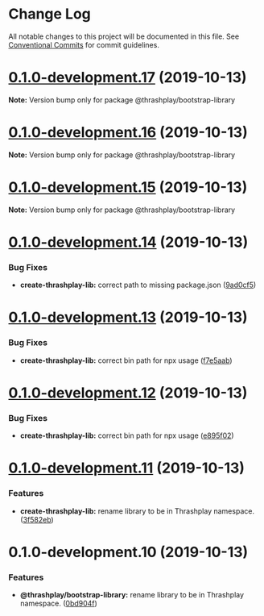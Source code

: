 # Change Log

All notable changes to this project will be documented in this file.
See [Conventional Commits](https://conventionalcommits.org) for commit guidelines.

# [0.1.0-development.17](https://github.com/thrashplay/thrashplay-app-creators/compare/@thrashplay/bootstrap-library@0.1.0-development.16...@thrashplay/bootstrap-library@0.1.0-development.17) (2019-10-13)

**Note:** Version bump only for package @thrashplay/bootstrap-library





# [0.1.0-development.16](https://github.com/thrashplay/thrashplay-app-creators/compare/@thrashplay/bootstrap-library@0.1.0-development.15...@thrashplay/bootstrap-library@0.1.0-development.16) (2019-10-13)

**Note:** Version bump only for package @thrashplay/bootstrap-library





# [0.1.0-development.15](https://github.com/thrashplay/thrashplay-app-creators/compare/@thrashplay/bootstrap-library@0.1.0-development.14...@thrashplay/bootstrap-library@0.1.0-development.15) (2019-10-13)

**Note:** Version bump only for package @thrashplay/bootstrap-library





# [0.1.0-development.14](https://github.com/thrashplay/thrashplay-app-creators/compare/@thrashplay/bootstrap-library@0.1.0-development.13...@thrashplay/bootstrap-library@0.1.0-development.14) (2019-10-13)


### Bug Fixes

* **create-thrashplay-lib:** correct path to missing package.json ([9ad0cf5](https://github.com/thrashplay/thrashplay-app-creators/commit/9ad0cf5))





# [0.1.0-development.13](https://github.com/thrashplay/thrashplay-app-creators/compare/@thrashplay/bootstrap-library@0.1.0-development.12...@thrashplay/bootstrap-library@0.1.0-development.13) (2019-10-13)


### Bug Fixes

* **create-thrashplay-lib:** correct bin path for npx usage ([f7e5aab](https://github.com/thrashplay/thrashplay-app-creators/commit/f7e5aab))





# [0.1.0-development.12](https://github.com/thrashplay/thrashplay-app-creators/compare/@thrashplay/bootstrap-library@0.1.0-development.11...@thrashplay/bootstrap-library@0.1.0-development.12) (2019-10-13)


### Bug Fixes

* **create-thrashplay-lib:** correct bin path for npx usage ([e895f02](https://github.com/thrashplay/thrashplay-app-creators/commit/e895f02))





# [0.1.0-development.11](https://github.com/thrashplay/thrashplay-app-creators/compare/@thrashplay/bootstrap-library@0.1.0-development.10...@thrashplay/bootstrap-library@0.1.0-development.11) (2019-10-13)


### Features

* **create-thrashplay-lib:** rename library to be in Thrashplay namespace. ([3f582eb](https://github.com/thrashplay/thrashplay-app-creators/commit/3f582eb))





# 0.1.0-development.10 (2019-10-13)


### Features

* **@thrashplay/bootstrap-library:** rename library to be in Thrashplay namespace. ([0bd904f](https://github.com/thrashplay/thrashplay-app-creators/commit/0bd904f))
